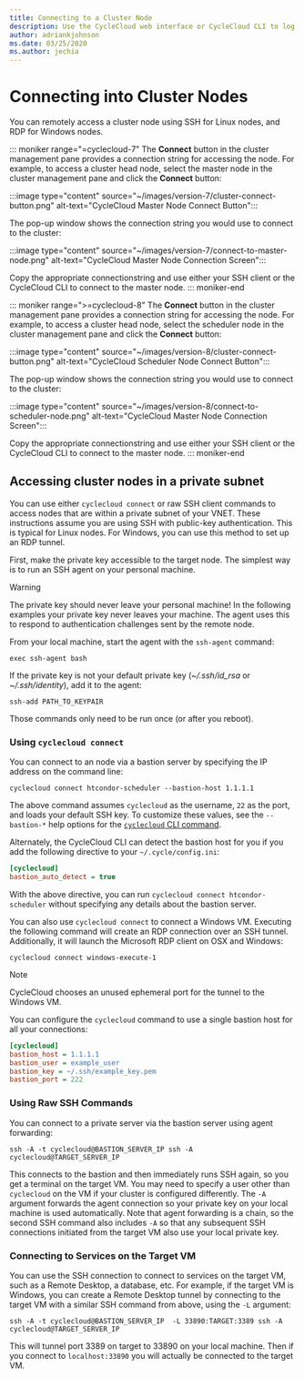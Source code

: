 ```yaml
---
title: Connecting to a Cluster Node
description: Use the CycleCloud web interface or CycleCloud CLI to log into a cluster node
author: adriankjohnson
ms.date: 03/25/2020
ms.author: jechia
---
```


# Connecting into Cluster Nodes

You can remotely access a cluster node using SSH for Linux nodes, and RDP for Windows nodes. 

::: moniker range="=cyclecloud-7"
The **Connect** button in the cluster management pane provides a connection string for accessing the node.  For example, to access a cluster head node, select the master node in the cluster management pane and click the **Connect** button:

:::image type="content" source="~/images/version-7/cluster-connect-button.png" alt-text="CycleCloud Master Node Connect Button":::

The pop-up window shows the connection string you would use to connect to the cluster:

:::image type="content" source="~/images/version-7/connect-to-master-node.png" alt-text="CycleCloud Master Node Connection Screen":::

Copy the appropriate connectionstring and use either your SSH client or the CycleCloud CLI to connect to the master node. 
::: moniker-end

::: moniker range=">=cyclecloud-8"
The **Connect** button in the cluster management pane provides a connection string for accessing the node.  For example, to access a cluster head node, select the scheduler node in the cluster management pane and click the **Connect** button:

:::image type="content" source="~/images/version-8/cluster-connect-button.png" alt-text="CycleCloud Scheduler Node Connect Button":::

The pop-up window shows the connection string you would use to connect to the cluster:

:::image type="content" source="~/images/version-8/connect-to-scheduler-node.png" alt-text="CycleCloud Master Node Connection Screen":::

Copy the appropriate connectionstring and use either your SSH client or the CycleCloud CLI to connect to the master node. 
::: moniker-end


## Accessing cluster nodes in a private subnet

You can use either `cyclecloud connect` or raw SSH client commands to access nodes that are within a private subnet of your VNET. These instructions assume you are using SSH with public-key authentication. This is typical for Linux nodes. For Windows, you can use this method to set up an RDP tunnel.

First, make the private key accessible to the target node. The simplest way is to run an SSH agent on your personal machine.

> [!WARNING] 
> The private key should never leave your personal machine! In the
> following examples your private key never leaves your machine. The agent uses
> this to respond to authentication challenges sent by the remote node.

From your local machine, start the agent with the `ssh-agent` command:

``` script
exec ssh-agent bash
```

If the private key is not your default private key (*~/.ssh/id_rsa* or _~/.ssh/identity_), add it to the agent:

``` script
ssh-add PATH_TO_KEYPAIR
```

Those commands only need to be run once (or after you reboot).

### Using `cyclecloud connect`

You can connect to an node via a bastion server by specifying the IP address on the command line:

``` CLI
cyclecloud connect htcondor-scheduler --bastion-host 1.1.1.1
```

The above command assumes `cyclecloud` as the username, `22` as the port, and loads your default SSH key. To customize these values, see the `--bastion-*` help options for the [`cyclecloud` CLI command](~/cli.md#cyclecloud-connect).

Alternately, the CycleCloud CLI can detect the bastion host for you if you add the following directive to your `~/.cycle/config.ini`:

``` ini
[cyclecloud]
bastion_auto_detect = true
```

With the above directive, you can run `cyclecloud connect htcondor-scheduler` without specifying any details about the bastion server.

You can also use `cyclecloud connect` to connect a Windows VM. Executing the following command will create an RDP connection over an SSH tunnel. Additionally, it will launch the Microsoft RDP client on OSX and Windows:

``` CLI
cyclecloud connect windows-execute-1
```

> [!NOTE] 
> CycleCloud chooses an unused ephemeral port for the tunnel to the Windows VM.

You can configure the `cyclecloud` command to use a single bastion host for all your connections:

``` ini
[cyclecloud]
bastion_host = 1.1.1.1
bastion_user = example_user
bastion_key = ~/.ssh/example_key.pem
bastion_port = 222
```

### Using Raw SSH Commands

You can connect to a private server via the bastion server using agent forwarding:

``` CLI
ssh -A -t cyclecloud@BASTION_SERVER_IP ssh -A cyclecloud@TARGET_SERVER_IP
```

This connects to the bastion and then immediately runs SSH again, so you get a terminal on the target VM. You may need to specify a user other than
`cyclecloud` on the VM if your cluster is configured differently. The `-A` argument forwards the agent connection so your private key on your local machine is used automatically. Note that agent forwarding is a chain, so the second SSH command also includes `-A` so that any subsequent SSH connections initiated from the target VM also use your local private key.

### Connecting to Services on the Target VM

You can use the SSH connection to connect to services on the target VM, such as a Remote Desktop, a database, etc. For example, if the target VM is Windows, you can create a Remote Desktop tunnel by connecting to the target VM with a similar SSH command from above, using the `-L` argument:


``` CLI
ssh -A -t cyclecloud@BASTION_SERVER_IP  -L 33890:TARGET:3389 ssh -A cyclecloud@TARGET_SERVER_IP
```

This will tunnel port 3389 on target to 33890 on your local machine. Then if you connect to `localhost:33890` you will actually be connected to the target VM.

